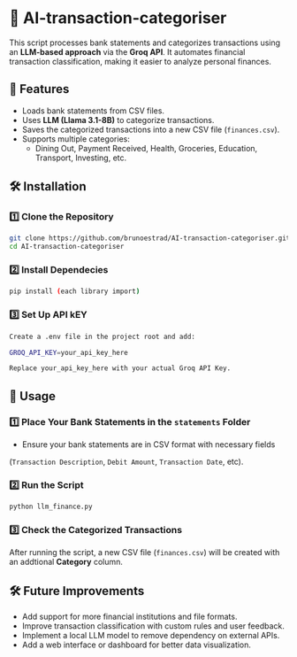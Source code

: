 #   🏦 AI-transaction-categoriser

This script processes bank statements and categorizes transactions using an **LLM-based approach** via the **Groq API**. It automates financial transaction classification, making it easier to analyze personal finances.

## 🚀 Features
- Loads bank statements from CSV files.
- Uses **LLM (Llama 3.1-8B)** to categorize transactions.
- Saves the categorized transactions into a new CSV file (`finances.csv`).
- Supports multiple categories:  
  - Dining Out, Payment Received, Health, Groceries, Education, Transport, Investing, etc.

## 🛠 Installation

### 1️⃣ Clone the Repository
```sh
git clone https://github.com/brunoestrad/AI-transaction-categoriser.git
cd AI-transaction-categoriser
```
### 2️⃣ Install Dependecies
```sh
pip install (each library import)
```
### 3️⃣ Set Up API kEY
```sh
Create a .env file in the project root and add:

GROQ_API_KEY=your_api_key_here

Replace your_api_key_here with your actual Groq API Key.
```
## 📂 Usage

### 1️⃣ Place Your Bank Statements in the `statements` Folder
- Ensure your bank statements are in CSV format with necessary fields

(`Transaction Description`, `Debit Amount`, `Transaction Date`, etc).

### 2️⃣ Run the Script
```sh
python llm_finance.py
```
### 3️⃣ Check the Categorized Transactions

After running the script, a new CSV file (`finances.csv`) will be created with an addtional **Category** column.

## 🛠 Future Improvements
- Add support for more financial institutions and file formats.
- Improve transaction classification with custom rules and user feedback.
- Implement a local LLM model to remove dependency on external APIs.
- Add a web interface or dashboard for better data visualization.

## 


